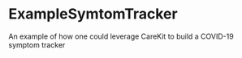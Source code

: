 # ExampleSymtomTracker
An example of how one could leverage CareKit to build a COVID-19 symptom tracker
